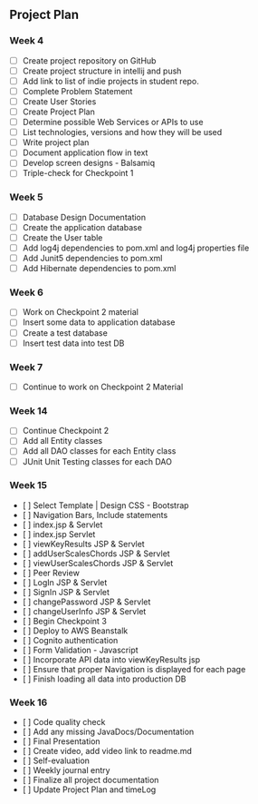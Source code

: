 ## Project Plan
### Week 4
* [ ] Create project repository on GitHub
* [ ] Create project structure in intellij and push
* [ ] Add link to list of indie projects in student repo.
* [ ] Complete Problem Statement
* [ ] Create User Stories
* [ ] Create Project Plan
* [ ] Determine possible Web Services or APIs to use
* [ ] List technologies, versions and how they will be used
* [ ] Write project plan
* [ ] Document application flow in text 
* [ ] Develop screen designs - Balsamiq
* [ ] Triple-check for Checkpoint 1 

### Week 5
*   [ ] Database Design Documentation
*   [ ] Create the application database
*	[ ] Create the User table
*   [ ] Add log4j dependencies to pom.xml and log4j properties file
*	[ ] Add Junit5 dependencies to pom.xml
*   [ ] Add Hibernate dependencies to pom.xml

### Week 6
*	[ ] Work on Checkpoint 2 material
*	[ ] Insert some data to application database
*   [ ] Create a test database
*   [ ] Insert test data into test DB

### Week 7
*	[ ] Continue to work on Checkpoint 2 Material

### Week 14
*	[ ] Continue Checkpoint 2
*   [ ] Add all Entity classes
*   [ ] Add all DAO classes for each Entity class
*   [ ] JUnit Unit Testing classes for each DAO

### Week 15
*    [ ] Select Template | Design CSS - Bootstrap
*    [ ] Navigation Bars, Include statements
*    [ ] index.jsp & Servlet
*    [ ] index.jsp Servlet
*    [ ] viewKeyResults JSP & Servlet
*    [ ] addUserScalesChords JSP & Servlet
*    [ ] viewUserScalesChords JSP & Servlet
*    [ ] Peer Review
*    [ ] LogIn JSP & Servlet
*    [ ] SignIn JSP & Servlet
*    [ ] changePassword JSP & Servlet
*    [ ] changeUserInfo JSP & Servlet
*    [ ] Begin Checkpoint 3
*    [ ] Deploy to AWS Beanstalk
*    [ ] Cognito authentication
*    [ ] Form Validation - Javascript
*    [ ] Incorporate API data into viewKeyResults jsp
*    [ ] Ensure that proper Navigation is displayed for each page
*    [ ] Finish loading all data into production DB

### Week 16
*    [ ] Code quality check
*    [ ] Add any missing JavaDocs/Documentation
*	 [ ] Final Presentation
*	 [ ] Create video, add video link to readme.md
*    [ ] Self-evaluation
*	 [ ] Weekly journal entry
*    [ ] Finalize all project documentation
*    [ ] Update Project Plan and timeLog 